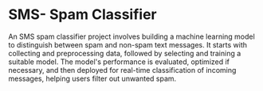 # SMS- Spam Classifier
An SMS spam classifier project involves building a machine learning model to distinguish between spam and non-spam text messages. 
It starts with collecting and preprocessing data, followed by selecting and training a suitable model. The model's performance is 
evaluated, optimized if necessary, and then deployed for real-time classification of incoming messages, helping users filter out unwanted spam.
 
